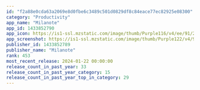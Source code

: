 ```yaml
---
id: "f2a88e0cda63a2069e8d0fbe6c3489c501d0829df8c84eace77ec82925e08300"
category: "Productivity"
app_name: "Milanote"
app_id: 1433852790
app_icon: https://is1-ssl.mzstatic.com/image/thumb/Purple116/v4/ee/91/24/ee91242d-bf50-d977-5e10-79b1d6733556/AppIcon-0-1x_U007emarketing-0-7-0-85-220-0.png/1024x1024bb.png
app_screenshot: https://is1-ssl.mzstatic.com/image/thumb/Purple122/v4/9e/13/73/9e137340-4855-8a2f-fd9a-1f2f5573ae26/9db3faa1-847c-4a64-8163-5801ffd204eb_t1.png/1242x2688bb.png
publisher_id: 1433852789
publisher_name: "Milanote"
rank: 453
most_recent_release: 2024-01-22 00:00:00
release_count_in_past_year: 33
release_count_in_past_year_category: 15
release_count_in_past_year_top_in_category: 29
---
```

